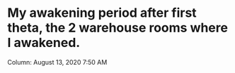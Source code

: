 # My awakening period after first theta, the 2 warehouse rooms where I awakened.

Column: August 13, 2020 7:50 AM